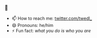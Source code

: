 ### 👋

- 📫 How to reach me: [twitter.com/twedl_](twitter.com/twedl_)
- 😄 Pronouns: he/him
- ⚡ Fun fact: *what you do is who you are*

<!--
**tweed1e/tweed1e** is a ✨ _special_ ✨ repository because its `README.md` (this file) appears on your GitHub profile.

Here are some ideas to get you started:

- 🔭 I’m currently working on ...
- 🌱 I’m currently learning ...
- 👯 I’m looking to collaborate on ...
- 🤔 I’m looking for help with ...
- 💬 Ask me about ...
- 📫 How to reach me: ...
- 😄 Pronouns: ...
- ⚡ Fun fact: ...
-->
